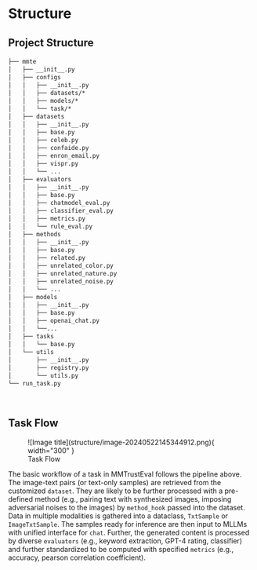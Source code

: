 # Structure


## Project Structure

```
├── mmte
│   ├── __init__.py
│   ├── configs
│   │   ├── __init__.py
│   │   ├── datasets/*
│   │   ├── models/*
│   │   └── task/*
│   ├── datasets
│   │   ├── __init__.py
│   │   ├── base.py
│   │   ├── celeb.py
│   │   ├── confaide.py
│   │   ├── enron_email.py
│   │   ├── vispr.py
│   │   └── ...
│   ├── evaluators
│   │   ├── __init__.py
│   │   ├── base.py
│   │   ├── chatmodel_eval.py
│   │   ├── classifier_eval.py
│   │   ├── metrics.py
│   │   └── rule_eval.py
│   ├── methods
│   │   ├── __init__.py
│   │   ├── base.py
│   │   ├── related.py
│   │   ├── unrelated_color.py
│   │   ├── unrelated_nature.py
│   │   ├── unrelated_noise.py
│   │   └── ...
│   ├── models
│   │   ├── __init__.py
│   │   ├── base.py
│   │   ├── openai_chat.py
│   │   └──...
│   ├── tasks
│   │   └── base.py
│   └── utils
│       ├── __init__.py
│       ├── registry.py
│       └── utils.py
└── run_task.py

  
```


## <a name="flow"></a> Task Flow

<figure markdown="span">
  ![Image title](structure/image-20240522145344912.png){ width="300" }
  <figcaption>Task Flow</figcaption>
</figure>

The basic workflow of a task in MMTrustEval follows the pipeline above. The image-text pairs (or text-only samples) are retrieved from the customized `dataset`. They are likely to be further processed with a pre-defined method (e.g., pairing text with synthesized images, imposing adversarial noises to the images) by `method_hook` passed into the dataset. Data in multiple modalities is gathered into a dataclass, `TxtSample` or `ImageTxtSample`.  The samples ready for inference are then input to MLLMs with unified interface for `chat`. Further, the generated content is processed by diverse `evaluators` (e.g., keyword extraction, GPT-4 rating, classifier) and further standardized to be computed with specified `metrics` (e.g., accuracy, pearson correlation coefficient).
